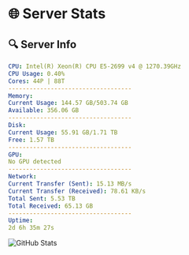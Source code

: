 # 🌐 Server Stats
## 🔍 Server Info
```yaml
CPU: Intel(R) Xeon(R) CPU E5-2699 v4 @ 1270.39GHz
CPU Usage: 0.40%
Cores: 44P | 88T
-----------------------------------
Memory:
Current Usage: 144.57 GB/503.74 GB
Available: 356.06 GB
-----------------------------------
Disk:
Current Usage: 55.91 GB/1.71 TB
Free: 1.57 TB
-----------------------------------
GPU:
No GPU detected
-----------------------------------
Network:
Current Transfer (Sent): 15.13 MB/s
Current Transfer (Received): 78.61 KB/s
Total Sent: 5.53 TB
Total Received: 65.13 GB
-----------------------------------
Uptime:
2d 6h 35m 27s
```
![GitHub Stats](https://img.shields.io/badge/Updated-2025-03-10_03:58:16-blue)